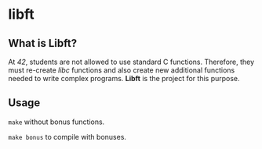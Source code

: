 # libft

## What is Libft?

At _42_, students are not allowed to use standard C functions. Therefore, they must re-create _libc_ functions and also create new additional functions needed to write complex programs. __Libft__ is the project for this purpose.

## Usage

``make`` without bonus functions.

``make bonus`` to compile with bonuses.
